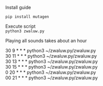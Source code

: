 Install  guide  
  
``` pip install mutagen ```

Execute script  
```python3 zwaluw.py```

Playing all sounds takes about an hour

30 9 * * * python3 ~/zwaluw.py/zwaluw.py  
30 11 * * * python3 ~/zwaluw.py/zwaluw.py  
30 13 * * * python3 ~/zwaluw.py/zwaluw.py  
30 15 * * * python3 ~/zwaluw.py/zwaluw.py  
0 20 * * * python3 ~/zwaluw.py/zwaluw.py  
00 21 * * * python3 ~/zwaluw.py/zwaluw.py  